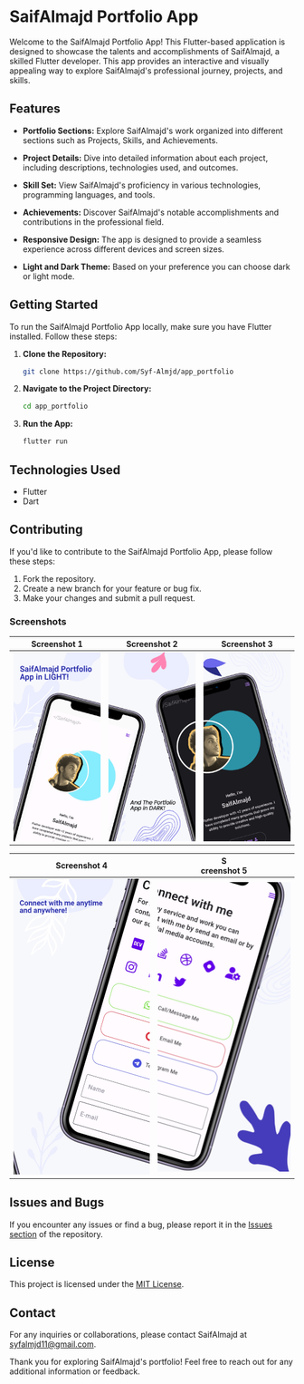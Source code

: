 # SaifAlmajd Portfolio App

Welcome to the SaifAlmajd Portfolio App! This Flutter-based application is designed to showcase the talents and accomplishments of SaifAlmajd, a skilled Flutter developer. This app provides an interactive and visually appealing way to explore SaifAlmajd's professional journey, projects, and skills.

## Features

- **Portfolio Sections:** Explore SaifAlmajd's work organized into different sections such as Projects, Skills, and Achievements.

- **Project Details:** Dive into detailed information about each project, including descriptions, technologies used, and outcomes.

- **Skill Set:** View SaifAlmajd's proficiency in various technologies, programming languages, and tools.

- **Achievements:** Discover SaifAlmajd's notable accomplishments and contributions in the professional field.

- **Responsive Design:** The app is designed to provide a seamless experience across different devices and screen sizes.

- **Light and Dark Theme:** Based on your preference you can choose dark or light mode.


## Getting Started

To run the SaifAlmajd Portfolio App locally, make sure you have Flutter installed. Follow these steps:

1. **Clone the Repository:**
   ```bash
   git clone https://github.com/Syf-Almjd/app_portfolio
   ```

2. **Navigate to the Project Directory:**
   ```bash
   cd app_portfolio
   ```

3. **Run the App:**
   ```bash
   flutter run
   ```

## Technologies Used

- Flutter
- Dart

## Contributing

If you'd like to contribute to the SaifAlmajd Portfolio App, please follow these steps:

1. Fork the repository.
2. Create a new branch for your feature or bug fix.
3. Make your changes and submit a pull request.


### Screenshots

| Screenshot 1                                    | Screenshot 2                                    | Screenshot 3                                    |
|-------------------------------------------------|-------------------------------------------------|-------------------------------------------------|
| ![Screenshot 1](assets/screenshots/image1.jpeg) | ![Screenshot 2](assets/screenshots/image2.jpeg) | ![Screenshot 3](assets/screenshots/image3.jpeg) |

| Screenshot 4                                    | S<br/>creenshot 5                               |
|-------------------------------------------------|-------------------------------------------------|
| ![Screenshot 4](assets/screenshots/image4.jpeg) | ![Screenshot 5](assets/screenshots/image5.jpeg) |


## Issues and Bugs

If you encounter any issues or find a bug, please report it in the [Issues section](https://github.com/Syf-Almjd/app_portfolio/issues) of the repository.

## License

This project is licensed under the [MIT License](LICENSE.md).

## Contact

For any inquiries or collaborations, please contact SaifAlmajd at [syfalmjd11@gmail.com](mailto:syfalmjd11@gmail.com).

Thank you for exploring SaifAlmajd's portfolio! Feel free to reach out for any additional information or feedback.



